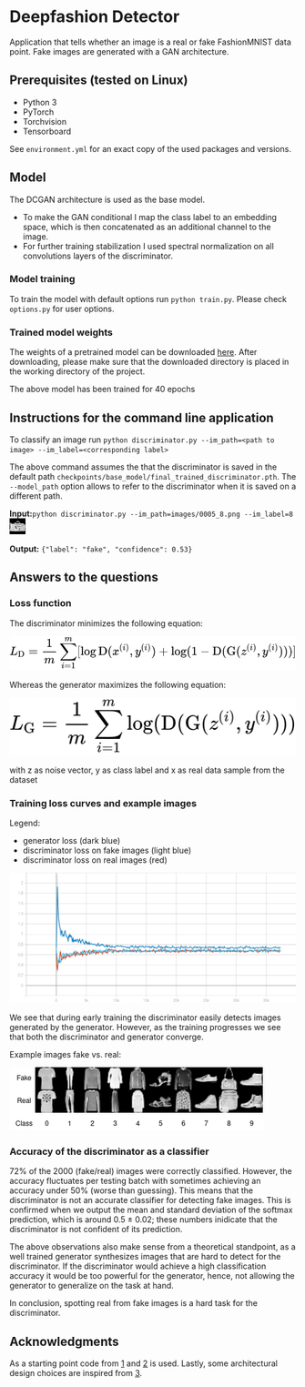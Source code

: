 # Deepfashion Detector
Application that tells whether an image is a real or fake FashionMNIST data point. Fake images are generated with a GAN architecture.

## Prerequisites (tested on Linux)
- Python 3
- PyTorch
- Torchvision
- Tensorboard

See `environment.yml` for an exact copy of the used packages and versions.

## Model
The DCGAN architecture is used as the base model.
  - To make the GAN conditional I map the class label to an embedding space, which is then concatenated as an additional channel to the image.
  - For further training stabilization I used spectral normalization on all convolutions layers of the discriminator.

### Model training
To train the model with default options run `python train.py`. Please check `options.py` for user options.

### Trained model weights

The weights of a pretrained model can be downloaded [here](https://drive.google.com/drive/folders/16Qi0mQDVYo2tEl5ihA4qp868G8K3DIyQ?usp=sharing). After downloading, please make sure that the downloaded directory is placed in the working directory of the project.

The above model has been trained for 40 epochs

## Instructions for the command line application
To classify an image run `python discriminator.py --im_path=<path to image> --im_label=<corresponding label>`

The above command assumes the that the discriminator is saved in the default path `checkpoints/base_model/final_trained_discriminator.pth`. The `--model_path` option allows to refer to the discriminator when it is saved on a different path.

**Input:**`python discriminator.py --im_path=images/0005_8.png --im_label=8`
<img src="images/0005_8.png">

**Output:** `{"label": "fake", "confidence": 0.53}`

## Answers to the questions

### Loss function
The discriminator minimizes the following equation:

<img src="images/d_loss.svg">

Whereas the generator maximizes the following equation:

<img src="images/g_loss.svg">

with z as noise vector, y as class label and x as real data sample from the dataset

### Training loss curves and example images
Legend: 
  - generator loss (dark blue)
  - discriminator loss on fake images (light blue)
  - discriminator loss on real images (red)
<img src="images/Losses_train_group.svg">

We see that during early training the discriminator easily detects images generated by the generator. However, as the training progresses we see that both the discriminator and generator converge.

Example images fake vs. real:

<img src="images/fake_vs_real.png">

### Accuracy of the discriminator as a classifier

72% of the 2000 (fake/real) images were correctly classified. However, the accuracy fluctuates per testing batch with sometimes achieving an accuracy under 50% (worse than guessing). This means that the discriminator is not an accurate classifier for detecting fake images. This is confirmed when we output the mean and standard deviation of the softmax prediction, which is around 0.5 ± 0.02; these numbers inidicate that the discriminator is not confident of its prediction. 

The above observations also make sense from a theoretical standpoint, as a well trained generator synthesizes images that are hard to detect for the discriminator. If the discriminator would achieve a high classification accuracy it would be too powerful for the generator, hence, not allowing the generator to generalize on the task at hand.

In conclusion, spotting real from fake images is a hard task for the discriminator.

## Acknowledgments

As a starting point code from [1](https://github.com/TeeyoHuang/conditional-GAN/blob/master/conditional_DCGAN.py) and [2](https://pytorch.org/tutorials/beginner/dcgan_faces_tutorial.html#implementation) is used. Lastly, some architectural design choices are inspired from [3](https://machinelearningmastery.com/how-to-develop-a-conditional-generative-adversarial-network-from-scratch/).
